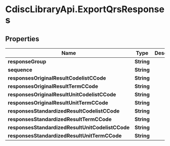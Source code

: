 # CdiscLibraryApi.ExportQrsResponses

## Properties

Name | Type | Description | Notes
------------ | ------------- | ------------- | -------------
**responseGroup** | **String** |  | [optional] 
**sequence** | **String** |  | [optional] 
**responsesOriginalResultCodelistCCode** | **String** |  | [optional] 
**responsesOriginalResultTermCCode** | **String** |  | [optional] 
**responsesOriginalResultUnitCodelistCCode** | **String** |  | [optional] 
**responsesOriginalResultUnitTermCCode** | **String** |  | [optional] 
**responsesStandardizedResultCodelistCCode** | **String** |  | [optional] 
**responsesStandardizedResultTermCCode** | **String** |  | [optional] 
**responsesStandardizedResultUnitCodelistCCode** | **String** |  | [optional] 
**responsesStandardizedResultUnitTermCCode** | **String** |  | [optional] 


